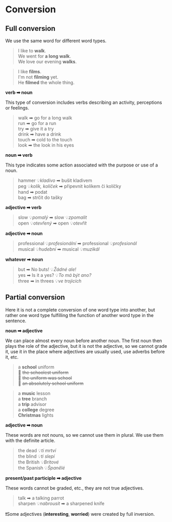 # Conversion

## Full conversion

We use the same word for different word types.

> I like to **walk**. <br/>
> We went for **a long walk**. <br/>
> We love our evening **walks**. <br/>

> I like **films**. <br/>
> I'm not **filming** yet. <br/>
> He **filmed** the whole thing. <br/>

**verb ➡ noun**

This type of conversion includes verbs describing an activity, perceptions or feelings.

> walk ➡ go for a long walk <br/>
> run ➡ go for a run <br/>
> try ➡ give it a try <br/>
> drink ➡ have a drink <br/>
> touch ➡ cold to the touch <br/>
> look ➡ the look in his eyes <br/>

**noun ➡ verb**

This type indicates some action associated with the purpose or use of a noun.

> hammer 💡*kladivo* ➡ bušit kladivem <br/>
> peg 💡*kolík, kolíček* ➡ připevnit kolíkem či kolíčky <br/>
> hand ➡ podat <br/>
> bag ➡ strčit do tašky <br/>

**adjective ➡ verb**

> slow 💡*pomalý* ➡ slow 💡*zpomalit* <br/>
> open 💡*otevřený* ➡ open 💡*otevřít* <br/>

**adjective ➡ noun**

> professional 💡*profesionální* ➡ professional 💡*profesionál* <br/>
> musical 💡*hudební* ➡ musical 💡*muzikál* <br/>

**whatever ➡ noun**

> but ➡ No buts! 💡*Žádné ale!* <br/>
> yes ➡ Is it a yes? 💡*To má být ano?* <br/>
> three ➡ in threes 💡*ve trojicích* <br/>

## Partial conversion

Here it is not a complete conversion of one word type into another, but rather one word type fulfilling the function of
another word type in the sentence.

**noun ➡ adjective**

We can place almost every noun before another noun. The first noun then plays the role of the adjective, but it is not
the adjective, so we cannot grade it, use it in the place where adjectives are usually used, use adverbs before it, etc.

> a **school** uniform <br/>
> 🔴 ~~the schoolest uniform~~ <br/>
> 🔴 ~~the uniform was school~~ <br/>
> 🔴 ~~an absolutely school uniform~~ <br/>

> a **music** lesson <br/>
> a **tree** branch <br/>
> a **trip** advisor <br/>
> a **college** degree <br/>
> **Christmas** lights <br/>

**adjective ➡ noun**

These words are not nouns, so we cannot use them in plural. We use them with the definite article.

> the dead 💡*ti mrtví* <br/>
> the blind 💡*ti slepí* <br/>
> the British 💡*Britové* <br/>
> the Spanish 💡*Španělé* <br/>

**present/past participle ➡ adjective**

These words cannot be graded, etc., they are not true adjectives.

> talk ➡ a talking parrot <br/>
> sharpen 💡*nabrousit* ➡ a sharpened knife <br/>

❗Some adjectives (**interesting**, **worried**) were created by full inversion.
